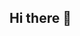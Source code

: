 ## Hi there 👋

<!--
**LauraHanke/LauraHanke** is a ✨ _special_ ✨ repository because its `README.md` (this file) appears on your GitHub profile.

- 👩‍⚕️ I'm an abdominal surgeon
- 🔭 I’m currently working on medical education in AR and VR
- 🌱 I’m currently learning GitHub
- 💬 Ask me about medcine, not coding
- 📫 How to reach me: laura.hanke@uni-mainz.de
- 😄 Pronouns: she/her
- ⚡ Fun fact: my fave pizza topping is pickled jalapenos!  🌶
-->
